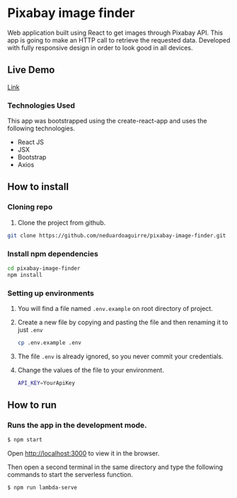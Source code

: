 # Pixabay image finder

Web application built using React to get images through Pixabay API. This app is going to make an HTTP call to retrieve the requested data. Developed with fully responsive design in order to look good in all devices.

## Live Demo

[Link](https://reactimagesfinder.netlify.app/)

### Technologies Used

This app was bootstrapped using the create-react-app and uses the following technologies.

- React JS
- JSX
- Bootstrap
- Axios

## How to install

### Cloning repo

1.  Clone the project from github.

```bash
git clone https://github.com/neduardoaguirre/pixabay-image-finder.git
```

### Install npm dependencies

```sh
cd pixabay-image-finder
npm install
```

### Setting up environments

1.  You will find a file named `.env.example` on root directory of project.
2.  Create a new file by copying and pasting the file and then renaming it to just `.env`
    ```sh
    cp .env.example .env
    ```
3.  The file `.env` is already ignored, so you never commit your credentials.
4.  Change the values of the file to your environment.

    ```sh
    API_KEY=YourApiKey

    ```

## How to run

### Runs the app in the development mode.

```sh
$ npm start
```

Open [http://localhost:3000](http://localhost:3000) to view it in the browser.

Then open a second terminal in the same directory and type the following commands to start the serverless function.

```sh
$ npm run lambda-serve
```
